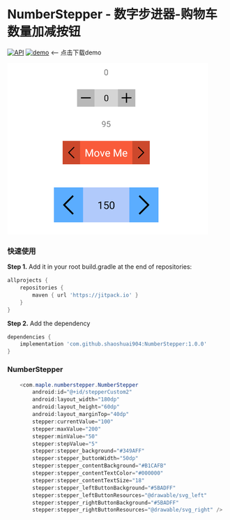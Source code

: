 # NumberStepper - 数字步进器-购物车数量加减按钮

[![API](https://img.shields.io/badge/API-19%2B-green.svg?style=flat)](https://android-arsenal.com/api?level=19)
[![demo](https://img.shields.io/badge/download-demo-blue.svg)](/screens/app-demo.apk) <-- 点击下载demo


![show_01](/screens/show_01.png)


### 快速使用

**Step 1.** Add it in your root build.gradle at the end of repositories:

```groovy
allprojects {
	repositories {
		maven { url 'https://jitpack.io' }
	}
}
```

**Step 2.** Add the dependency

```groovy
dependencies {
	implementation 'com.github.shaoshuai904:NumberStepper:1.0.0'
}
```

###  NumberStepper

```java
    <com.maple.numberstepper.NumberStepper
        android:id="@+id/stepperCustom2"
        android:layout_width="180dp"
        android:layout_height="60dp"
        android:layout_marginTop="40dp"
        stepper:currentValue="100"
        stepper:maxValue="200"
        stepper:minValue="50"
        stepper:stepValue="5"
        stepper:stepper_background="#349AFF"
        stepper:stepper_buttonWidth="50dp"
        stepper:stepper_contentBackground="#B1CAFB"
        stepper:stepper_contentTextColor="#000000"
        stepper:stepper_contentTextSize="18"
        stepper:stepper_leftButtonBackground="#5BADFF"
        stepper:stepper_leftButtonResources="@drawable/svg_left"
        stepper:stepper_rightButtonBackground="#5BADFF"
        stepper:stepper_rightButtonResources="@drawable/svg_right" />
```


